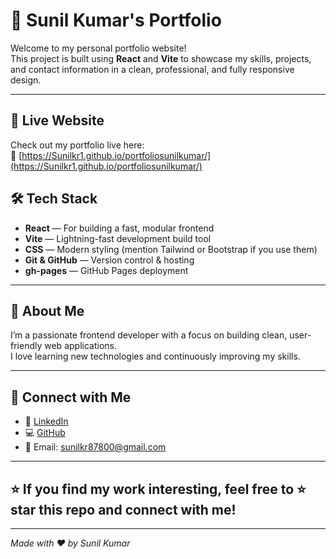 # 🌟 Sunil Kumar's Portfolio

Welcome to my personal portfolio website!  
This project is built using **React** and **Vite** to showcase my skills, projects, and contact information in a clean, professional, and fully responsive design.

---

## 🚀 Live Website

Check out my portfolio live here:  
🔗 [https://Sunilkr1.github.io/portfoliosunilkumar/](https://Sunilkr1.github.io/portfoliosunilkumar/)



## 🛠️ Tech Stack

- **React** — For building a fast, modular frontend  
- **Vite** — Lightning-fast development build tool  
- **CSS** — Modern styling (mention Tailwind or Bootstrap if you use them)  
- **Git & GitHub** — Version control & hosting  
- **gh-pages** — GitHub Pages deployment  

---

## 💼 About Me

I’m a passionate frontend developer with a focus on building clean, user-friendly web applications.  
I love learning new technologies and continuously improving my skills.

---

## 🔗 Connect with Me

- 🔗 [LinkedIn](https://www.linkedin.com/in/sunil-kumar-123456/)  
- 💻 [GitHub](https://github.com/Sunilkr1)  
- 📧 Email: sunilkr87800@gmail.com  

---

## ⭐ If you find my work interesting, feel free to ⭐ star this repo and connect with me!

---

*Made with ❤️ by Sunil Kumar*

